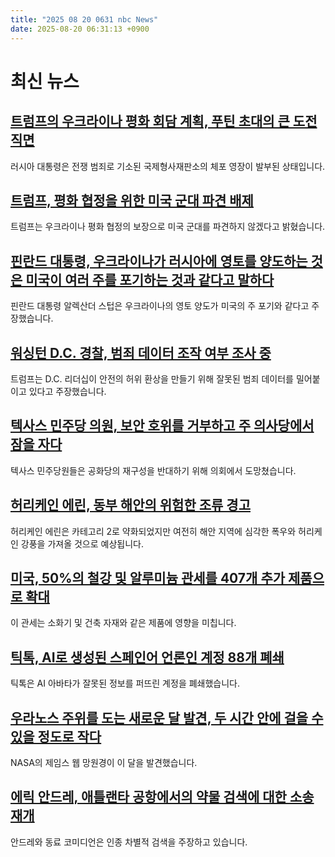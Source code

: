 ```yaml
---
title: "2025 08 20 0631 nbc News"
date: 2025-08-20 06:31:13 +0900
---
```


# 최신 뉴스
## [트럼프의 우크라이나 평화 회담 계획, 푸틴 초대의 큰 도전 직면](https://www.nbcnews.com/world/ukraine/putin-zelenskyy-meeting-location-trump-ukraine-war-ceasefire-rcna225781)  
러시아 대통령은 전쟁 범죄로 기소된 국제형사재판소의 체포 영장이 발부된 상태입니다.  
## [트럼프, 평화 협정을 위한 미국 군대 파견 배제](https://www.nbcnews.com/politics/trump-administration/live-blog/trump-zelenskyy-putin-israel-gaza-hamas-dc-national-guard-live-updates-rcna225400)  
트럼프는 우크라이나 평화 협정의 보장으로 미국 군대를 파견하지 않겠다고 밝혔습니다.  
## [핀란드 대통령, 우크라이나가 러시아에 영토를 양도하는 것은 미국이 여러 주를 포기하는 것과 같다고 말하다](https://www.nbcnews.com/world/ukraine/unexpectedly-pivotal-figure-ukraine-negotiations-speaks-rcna225840)  
핀란드 대통령 알렉산더 스텁은 우크라이나의 영토 양도가 미국의 주 포기와 같다고 주장했습니다.  
## [워싱턴 D.C. 경찰, 범죄 데이터 조작 여부 조사 중](https://www.nbcnews.com/politics/justice-department/justice-department-investigating-whether-dc-police-manipulated-crime-d-rcna225886)  
트럼프는 D.C. 리더십이 안전의 허위 환상을 만들기 위해 잘못된 범죄 데이터를 밀어붙이고 있다고 주장했습니다.  
## [텍사스 민주당 의원, 보안 호위를 거부하고 주 의사당에서 잠을 자다](https://www.nbcnews.com/politics/politics-news/texas-democratic-legislator-stay-state-capitol-refusing-law-enforcemen-rcna225730)  
텍사스 민주당원들은 공화당의 재구성을 반대하기 위해 의회에서 도망쳤습니다.  
## [허리케인 에린, 동부 해안의 위험한 조류 경고](https://www.nbcnews.com/weather/hurricanes/hurricane-erin-expected-grow-moves-atlantic-rcna225790)  
허리케인 에린은 카테고리 2로 약화되었지만 여전히 해안 지역에 심각한 폭우와 허리케인 강풍을 가져올 것으로 예상됩니다.  
## [미국, 50%의 철강 및 알루미늄 관세를 407개 추가 제품으로 확대](https://www.nbcnews.com/business/business-news/trump-expands-50-steel-aluminum-tariffs-include-407-additional-product-rcna225899)  
이 관세는 소화기 및 건축 자재와 같은 제품에 영향을 미칩니다.  
## [틱톡, AI로 생성된 스페인어 언론인 계정 88개 폐쇄](https://www.nbcnews.com/news/latino/fake-ai-videos-spanish-language-journalists-misinformation-rcna225201)  
틱톡은 AI 아바타가 잘못된 정보를 퍼뜨린 계정을 폐쇄했습니다.  
## [우라노스 주위를 도는 새로운 달 발견, 두 시간 안에 걸을 수 있을 정도로 작다](https://www.nbcnews.com/science/space/new-moon-discovered-orbiting-uranus-small-walk-two-hours-rcna225849)  
NASA의 제임스 웹 망원경이 이 달을 발견했습니다.  
## [에릭 안드레, 애틀랜타 공항에서의 약물 검색에 대한 소송 재개](https://www.nbcnews.com/news/us-news/eric-andre-lawsuit-drug-search-atlanta-airport-revived-appeals-court-rcna225838)  
안드레와 동료 코미디언은 인종 차별적 검색을 주장하고 있습니다.